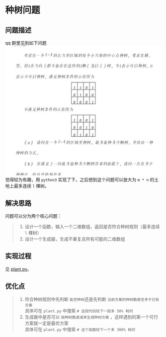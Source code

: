 # 种树问题

## 问题描述
qq 群里见到如下问题  
![种树](./plant.jpg)  
觉得较为有趣，用 `python3` 实现了下，之后想到这个问题可以放大为 `m * n` 的土地上最多连续 `l` 棵树。

## 解决思路
问题可以分为两个核心问题：
> 1. 设计一个函数，输入一个二维数组，返回是否符合种树规则（最多连续 `l` 棵树）
> 2. 设计一个生成器，生成不重复且所有可能的二维数组

## 实现过程
见 [plant.py](./plant.py)。

## 优化点
> 1. 符合种树规则中先判断 `能否种树`还是先判断 `当前方案的种树数是否多于已有方案`  
具体可在 `plant.py` 中搜索 `# 这段代码较下一段多 50% 耗时`
> 2. 生成器中是否可以 `按种树数递减来生成种树方案` ，这样遇到的第一个可行方案就一定是最优方案  
具体可在 `plant.py` 中搜索 `# 这个函数较下一个多 300% 耗时`